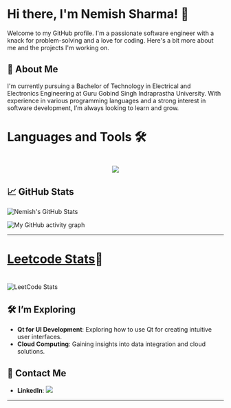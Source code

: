 
# Hi there, I'm Nemish Sharma! 👋

Welcome to my GitHub profile. I'm a passionate software engineer with a knack for problem-solving and a love for coding. Here's a bit more about me and the projects I'm working on.

## 🌟 About Me

I'm currently pursuing a Bachelor of Technology in Electrical and Electronics Engineering at Guru Gobind Singh Indraprastha University. With experience in various programming languages and a strong interest in software development, I’m always looking to learn and grow. 



## <h1>Languages and Tools 🛠<h1>
<p align="center">
  <a href="https://www.linkedin.com/in/nemish-sharma-a31b7821b/">
   <img src="https://skillicons.dev/icons?i=cpp,cmake,html,css,js,mongodb,react,pug,sass&perline=14"/>
  </a>
</p>



## 📈 GitHub Stats

![Nemish's GitHub Stats](https://github-readme-stats.vercel.app/api?username=NIKKU-29&show_icons=true&hide_title=true&hide=prs&count_private=true&hide_border=true&theme=radical)

![My GitHub activity graph](https://github-readme-activity-graph.vercel.app/graph?username=NIKKU-29&theme=aqua)

------
## <h1>[Leetcode Stats](https://leetcode.com/u/NIKKU29)🤨<h1>
![LeetCode Stats](https://leetcard.jacoblin.cool/NIKKU29?ext=contest)

## 🛠️ I’m Exploring

- **Qt for UI Development**: Exploring how to use Qt for creating intuitive user interfaces.
- **Cloud Computing**: Gaining insights into data integration and cloud solutions.

## 📣 Contact Me

- **LinkedIn**:
  <a href="https://skillicons.dev">
   <img src="https://skillicons.dev/icons?i=linkedin&perline=14"/>
  </a>



---

